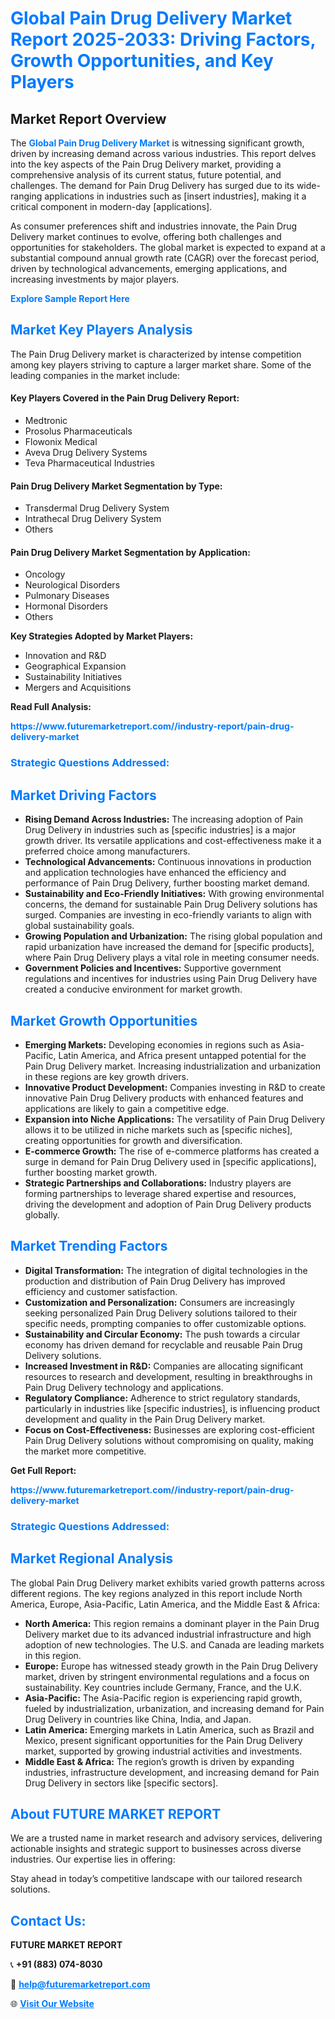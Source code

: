 <h1 style="color: #007BFF;">Global Pain Drug Delivery Market Report 2025-2033: Driving Factors, Growth Opportunities, and Key Players</h1>

<section id="overview">
<h2>Market Report Overview</h2>
<p>The <a href="https://www.futuremarketreport.com//industry-report/pain-drug-delivery-market" style="color: #007BFF; text-decoration: none;"><strong>Global Pain Drug Delivery Market</strong></a> is witnessing significant growth, driven by increasing demand across various industries. This report delves into the key aspects of the Pain Drug Delivery market, providing a comprehensive analysis of its current status, future potential, and challenges. The demand for Pain Drug Delivery has surged due to its wide-ranging applications in industries such as [insert industries], making it a critical component in modern-day [applications].</p>
<p>As consumer preferences shift and industries innovate, the Pain Drug Delivery market continues to evolve, offering both challenges and opportunities for stakeholders. The global market is expected to expand at a substantial compound annual growth rate (CAGR) over the forecast period, driven by technological advancements, emerging applications, and increasing investments by major players.</p>
</section>

<section id="overview">
<p><a href="https://www.futuremarketreport.com//request-sample/reportId=77188" style="color: #007BFF; text-decoration: none;"><strong>Explore Sample Report Here</strong></a></p>
</section>

<section id="key-players">
<h2 style="color: #007BFF;">Market Key Players Analysis</h2>
<p>The Pain Drug Delivery market is characterized by intense competition among key players striving to capture a larger market share. Some of the leading companies in the market include:</p>
<h4>Key Players Covered in the Pain Drug Delivery Report:</h4>
<ul><li>Medtronic</li><li>Prosolus Pharmaceuticals</li><li>Flowonix Medical</li><li>Aveva Drug Delivery Systems</li><li>Teva Pharmaceutical Industries</li></ul>
<h4>Pain Drug Delivery Market Segmentation by Type:</h4>
<ul><li>Transdermal Drug Delivery System</li><li>Intrathecal Drug Delivery System</li><li>Others</li></ul>

<h4>Pain Drug Delivery Market Segmentation by Application:</h4>
<ul><li>Oncology</li><li>Neurological Disorders</li><li>Pulmonary Diseases</li><li>Hormonal Disorders</li><li>Others</li></ul>
<p><strong>Key Strategies Adopted by Market Players:</strong></p>
<ul>
<li>Innovation and R&D</li>
<li>Geographical Expansion</li>
<li>Sustainability Initiatives</li>
<li>Mergers and Acquisitions</li>
</ul>
</section>

<section>
<p><strong>Read Full Analysis: </strong></p><a href="https://www.futuremarketreport.com//industry-report/pain-drug-delivery-market" style="color: #007BFF; text-decoration: none;"><strong>https://www.futuremarketreport.com//industry-report/pain-drug-delivery-market</strong></a>
<h3 style="color: #007BFF;">Strategic Questions Addressed:</h3>
</section>

<section id="driving-factors">
<h2 style="color: #007BFF;">Market Driving Factors</h2>
<ul>
<li><strong>Rising Demand Across Industries:</strong> The increasing adoption of Pain Drug Delivery in industries such as [specific industries] is a major growth driver. Its versatile applications and cost-effectiveness make it a preferred choice among manufacturers.</li>
<li><strong>Technological Advancements:</strong> Continuous innovations in production and application technologies have enhanced the efficiency and performance of Pain Drug Delivery, further boosting market demand.</li>
<li><strong>Sustainability and Eco-Friendly Initiatives:</strong> With growing environmental concerns, the demand for sustainable Pain Drug Delivery solutions has surged. Companies are investing in eco-friendly variants to align with global sustainability goals.</li>
<li><strong>Growing Population and Urbanization:</strong> The rising global population and rapid urbanization have increased the demand for [specific products], where Pain Drug Delivery plays a vital role in meeting consumer needs.</li>
<li><strong>Government Policies and Incentives:</strong> Supportive government regulations and incentives for industries using Pain Drug Delivery have created a conducive environment for market growth.</li>
</ul>
</section>

<section id="growth-opportunities">
<h2 style="color: #007BFF;">Market Growth Opportunities</h2>
<ul>
<li><strong>Emerging Markets:</strong> Developing economies in regions such as Asia-Pacific, Latin America, and Africa present untapped potential for the Pain Drug Delivery market. Increasing industrialization and urbanization in these regions are key growth drivers.</li>
<li><strong>Innovative Product Development:</strong> Companies investing in R&D to create innovative Pain Drug Delivery products with enhanced features and applications are likely to gain a competitive edge.</li>
<li><strong>Expansion into Niche Applications:</strong> The versatility of Pain Drug Delivery allows it to be utilized in niche markets such as [specific niches], creating opportunities for growth and diversification.</li>
<li><strong>E-commerce Growth:</strong> The rise of e-commerce platforms has created a surge in demand for Pain Drug Delivery used in [specific applications], further boosting market growth.</li>
<li><strong>Strategic Partnerships and Collaborations:</strong> Industry players are forming partnerships to leverage shared expertise and resources, driving the development and adoption of Pain Drug Delivery products globally.</li>
</ul>
</section>

<section id="trending-factors">
<h2 style="color: #007BFF;">Market Trending Factors</h2>
<ul>
<li><strong>Digital Transformation:</strong> The integration of digital technologies in the production and distribution of Pain Drug Delivery has improved efficiency and customer satisfaction.</li>
<li><strong>Customization and Personalization:</strong> Consumers are increasingly seeking personalized Pain Drug Delivery solutions tailored to their specific needs, prompting companies to offer customizable options.</li>
<li><strong>Sustainability and Circular Economy:</strong> The push towards a circular economy has driven demand for recyclable and reusable Pain Drug Delivery solutions.</li>
<li><strong>Increased Investment in R&D:</strong> Companies are allocating significant resources to research and development, resulting in breakthroughs in Pain Drug Delivery technology and applications.</li>
<li><strong>Regulatory Compliance:</strong> Adherence to strict regulatory standards, particularly in industries like [specific industries], is influencing product development and quality in the Pain Drug Delivery market.</li>
<li><strong>Focus on Cost-Effectiveness:</strong> Businesses are exploring cost-efficient Pain Drug Delivery solutions without compromising on quality, making the market more competitive.</li>
</ul>
</section>

<section>
<p><strong>Get Full Report: </strong></p><a href="https://www.futuremarketreport.com//industry-report/pain-drug-delivery-market" style="color: #007BFF; text-decoration: none;"><strong>https://www.futuremarketreport.com//industry-report/pain-drug-delivery-market</strong></a>
<h3 style="color: #007BFF;">Strategic Questions Addressed:</h3>
</section>


<section id="regional-analysis">
<h2 style="color: #007BFF;">Market Regional Analysis</h2>
<p>The global Pain Drug Delivery market exhibits varied growth patterns across different regions. The key regions analyzed in this report include North America, Europe, Asia-Pacific, Latin America, and the Middle East & Africa:</p>
<ul>
<li><strong>North America:</strong> This region remains a dominant player in the Pain Drug Delivery market due to its advanced industrial infrastructure and high adoption of new technologies. The U.S. and Canada are leading markets in this region.</li>
<li><strong>Europe:</strong> Europe has witnessed steady growth in the Pain Drug Delivery market, driven by stringent environmental regulations and a focus on sustainability. Key countries include Germany, France, and the U.K.</li>
<li><strong>Asia-Pacific:</strong> The Asia-Pacific region is experiencing rapid growth, fueled by industrialization, urbanization, and increasing demand for Pain Drug Delivery in countries like China, India, and Japan.</li>
<li><strong>Latin America:</strong> Emerging markets in Latin America, such as Brazil and Mexico, present significant opportunities for the Pain Drug Delivery market, supported by growing industrial activities and investments.</li>
<li><strong>Middle East & Africa:</strong> The region’s growth is driven by expanding industries, infrastructure development, and increasing demand for Pain Drug Delivery in sectors like [specific sectors].</li>
</ul>
</section>

<footer>
<h2 style="color: #007BFF;">About FUTURE MARKET REPORT</h2>
<p>We are a trusted name in market research and advisory services, delivering actionable insights and strategic support to businesses across diverse industries. Our expertise lies in offering:</p>

<p>Stay ahead in today’s competitive landscape with our tailored research solutions.</p>

<h2 style="color: #007BFF;">Contact Us:</h2>
<p><strong>FUTURE MARKET REPORT</strong></p>
<p>📞 <strong>+91 (883) 074-8030</strong></p>
<p>📧 <strong><a href="mailto:help@futuremarketreport.com" style="color: #007BFF;">help@futuremarketreport.com</a></strong></p>
<p>🌐 <strong><a href="https://www.futuremarketreport.com/" style="color: #007BFF;">Visit Our Website</a></strong></p>
</footer>